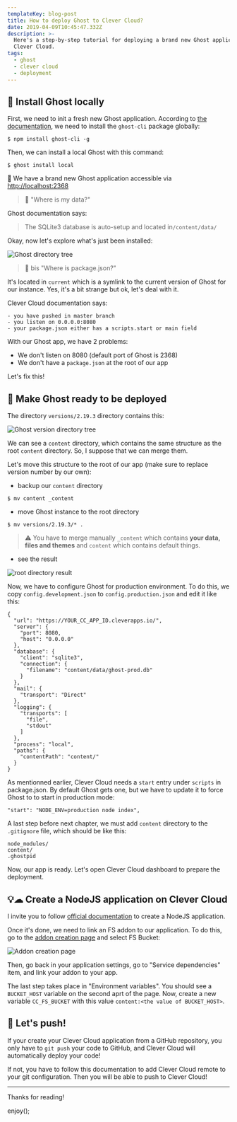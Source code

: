 ```yaml
---
templateKey: blog-post
title: How to deploy Ghost to Clever Cloud?
date: 2019-04-09T10:45:47.332Z
description: >-
  Here's a step-by-step tutorial for deploying a brand new Ghost application to
  Clever Cloud.
tags:
  - ghost
  - clever cloud
  - deployment
---
```

## 👻 Install Ghost locally

First, we need to init a fresh new Ghost application. According to [the documentation](https://github.com/TryGhost/Ghost#quickstart-install), we need to install the `ghost-cli` package globally:

`$ npm install ghost-cli -g`

Then, we can install a local Ghost with this command:

`$ ghost install local`

🎉 We have a brand new Ghost application accessible via <http://localhost:2368>

> 🤔 "Where is my data?"

Ghost documentation says:

> The SQLite3 database is auto-setup and located in`/content/data/`

Okay, now let's explore what's just been installed:

![Ghost directory tree](/img/ghost-tree.png)

> 🤔 bis "Where is package.json?"

It's located in `current` which is a symlink to the current version of Ghost for our instance. Yes, it's a bit strange but ok, let's deal with it.

Clever Cloud documentation says:

    - you have pushed in master branch
    - you listen on 0.0.0.0:8080
    - your package.json either has a scripts.start or main field

With our Ghost app, we have 2 problems:
- We don't listen on 8080 (default port of Ghost is 2368)
- We don't have a `package.json` at the root of our app

Let's fix this!

## 🔧 Make Ghost ready to be deployed

The directory `versions/2.19.3` directory contains this:

![Ghost version directory tree](/img/ghost-version-tree.png)

We can see a `content` directory, which contains the same structure as the root `content` directory. So, I suppose that we can merge them.

Let's move this structure to the root of our app (make sure to replace version number by our own):

- backup our `content` directory

`$ mv content _content`

- move Ghost instance to the root directory

`$ mv versions/2.19.3/* .`

> ⚠ You have to merge manually `_content` which contains **your data, files and themes** and `content` which contains default things.

- see the result

![root directory result](/img/ghost-mv.png)

Now, we have to configure Ghost for production environment. To do this, we copy `config.development.json` to `config.production.json` and edit it like this:

```
{
  "url": "https://YOUR_CC_APP_ID.cleverapps.io/",
  "server": {
    "port": 8080,
    "host": "0.0.0.0"
  },
  "database": {
    "client": "sqlite3",
    "connection": {
      "filename": "content/data/ghost-prod.db"
    }
  },
  "mail": {
    "transport": "Direct"
  },
  "logging": {
    "transports": [
      "file",
      "stdout"
    ]
  },
  "process": "local",
  "paths": {
    "contentPath": "content/"
  }
}
```

As mentionned earlier, Clever Cloud needs a `start` entry under `scripts` in package.json. By default Ghost gets one, but we have to update it to force Ghost to to start in production mode:

```
"start": "NODE_ENV=production node index",
```

A last step before next chapter, we must add `content` directory to the `.gitignore` file, which should be like this:

```
node_modules/
content/
.ghostpid
```

Now, our app is ready. Let's open Clever Cloud dashboard to prepare the deployment.

## 💡☁ Create a NodeJS application on Clever Cloud

I invite you to follow [official documentation](https://www.clever-cloud.com/doc/clever-cloud-overview/add-application/#create-an-application) to create a NodeJS application.

Once it's done, we need to link an FS addon to our application. To do this, go to the [addon creation page](https://console.clever-cloud.com/users/me/addons/new) and select FS Bucket:

![Addon creation page](/img/console-clever-cloud.png)

Then, go back in your application settings, go to "Service dependencies" item, and link your addon to your app.

The last step takes place in "Environment variables". You should see a `BUCKET_HOST` variable on the second aprt of the page. Now, create a new variable `CC_FS_BUCKET` with this value `content:<the value of BUCKET_HOST>`.

## 🚀 Let's push!

If your create your Clever Cloud application from a GitHub repository, you only have to `git push` your code to GitHub, and Clever Cloud will automatically deploy your code!

If not, you have to follow this documentation to add Clever Cloud remote to your git configuration. Then you will be able to push to Clever Cloud!

<hr>

Thanks for reading!

enjoy();
